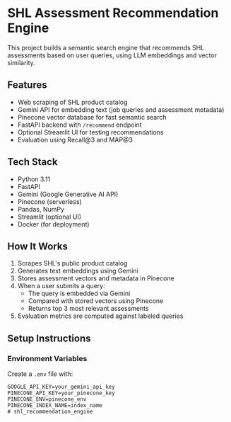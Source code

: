 # SHL Assessment Recommendation Engine

This project builds a semantic search engine that recommends SHL assessments based on user queries, using LLM embeddings and vector similarity.

## Features

- Web scraping of SHL product catalog
- Gemini API for embedding text (job queries and assessment metadata)
- Pinecone vector database for fast semantic search
- FastAPI backend with `/recommend` endpoint
- Optional Streamlit UI for testing recommendations
- Evaluation using Recall@3 and MAP@3

## Tech Stack

- Python 3.11
- FastAPI
- Gemini (Google Generative AI API)
- Pinecone (serverless)
- Pandas, NumPy
- Streamlit (optional UI)
- Docker (for deployment)

## How It Works

1. Scrapes SHL's public product catalog
2. Generates text embeddings using Gemini
3. Stores assessment vectors and metadata in Pinecone
4. When a user submits a query:
   - The query is embedded via Gemini
   - Compared with stored vectors using Pinecone
   - Returns top 3 most relevant assessments
5. Evaluation metrics are computed against labeled queries

## Setup Instructions

### Environment Variables

Create a `.env` file with:

```env
GOOGLE_API_KEY=your_gemini_api_key
PINECONE_API_KEY=your_pinecone_key
PINECONE_ENV=pinecone_env
PINECONE_INDEX_NAME=index_name
# shl_recommendation_engine
